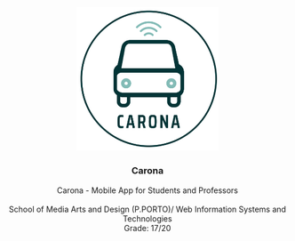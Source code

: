 <p align="center">
  <img src="https://github.com/PatriciaDamas/Carona/blob/master/app/src/main/res/drawable/logo.png" width="256px">

  <h3 align="center"><b>Carona</b></h3>

  <p align="center">
    Carona - Mobile App for Students and Professors
    <br>
    <br>
    School of Media Arts and Design (P.PORTO)/ Web Information Systems and Technologies
    <br>
    Grade: 17/20
    <br>
  <br>
  </p>
</p>
